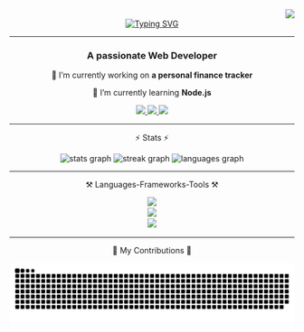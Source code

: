 
<img align="right" src="https://visitor-badge.laobi.icu/badge?page_id=solunska.solunska&left_color=dimgrey&right_color=darkslategrey"  />
</br>
<div align="center">
   <a href="https://git.io/typing-svg"><img src="https://readme-typing-svg.demolab.com?font=Fira+Code&duration=3000&color=8FB8B1&center=true&vCenter=true&multiline=true&repeat=false&width=105&height=40&lines=Hi+there!+" alt="Typing SVG" />
   </a>
</div>
 <hr/>
<h3 align="center">A passionate Web Developer</h3>

<div align="center">
 
 🔭 I’m currently working on **a personal finance tracker**
 
 🌱 I’m currently learning **Node.js**

 </div>
 
<div align="center"> 
  <a href="mailto:a_solunska@outlook.com">
    <img src="https://img.shields.io/badge/Microsoft_Outlook-0078D4?style=for-the-badge&logo=microsoft-outlook&logoColor=white" />
  </a>
  <a href="https://www.linkedin.com/in/aneta-solunska" target="_blank">
    <img src="https://img.shields.io/badge/LinkedIn-0077B5?style=for-the-badge&logo=linkedin&logoColor=white" target="_blank" />
  </a>
  <a href="https://portfolio-2f49a.web.app/" target="_blank">
     <img src="https://img.shields.io/badge/Portfolio-255E63?style=for-the-badge&logo=About.me&logoColor=white" target="_blank" />
  </a>
</div>

 <hr/>
 <p align="center">⚡ Stats ⚡</p>
<div align="center">
  <img src="https://github-readme-stats.vercel.app/api?username=solunska&hide_title=true&hide_rank=true&show_icons=true&include_all_commits=true&count_private=true&disable_animations=false&theme=dracula&locale=en&hide_border=false" height="150" alt="stats graph"  />
  <img src="https://streak-stats.demolab.com?user=solunska&locale=en&mode=daily&theme=dracula&hide_border=false&border_radius=5" height="150" alt="streak graph"  />
  <img src="https://github-readme-stats.vercel.app/api/top-langs?username=solunska&locale=en&hide_title=false&layout=compact&card_width=320&langs_count=6&theme=dracula&hide_border=false" height="150" alt="languages graph"  />
</div>
 <hr/>
<p align="center">⚒️ Languages-Frameworks-Tools ⚒️</p>
<div align="center">
    <img src="https://skillicons.dev/icons?i=react,html,css,bootstrap,tailwind,redux,nextjs,javascript,typescript,flutter" /></br>
    <img src="https://skillicons.dev/icons?i=firebase,c,java,spring,django,dotnet,dart" /> </br>
    <img src="https://skillicons.dev/icons?i=vscode,github,git,figma" />
</div>
<hr/>

<div align="center">
  <p>🐍 My Contributions 🐍</p>
  <img alt="snake eating my contributions" src="https://raw.githubusercontent.com/salesp07/salesp07/output/github-contribution-grid-snake.svg" />
</div>





